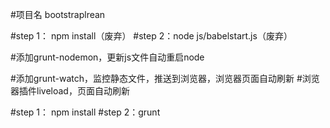 #项目名 bootstraplrean 

#step 1： npm install（废弃）
#step 2：node js/babelstart.js（废弃）


#添加grunt-nodemon，更新js文件自动重启node

#添加grunt-watch，监控静态文件，推送到浏览器，浏览器页面自动刷新
#浏览器插件liveload，页面自动刷新

#step 1： npm install
#step 2：grunt